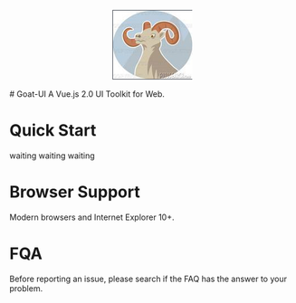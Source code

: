 <p align="center">
  <img src="https://github.com/pyreneesGoat/goat-UI/blob/master/images/ui-icon.png">
</p>
# Goat-UI
A Vue.js 2.0 UI Toolkit for Web.

# Quick Start
waiting waiting waiting

# Browser Support
Modern browsers and Internet Explorer 10+.

# FQA
Before reporting an issue, please search if the FAQ has the answer to your problem.
